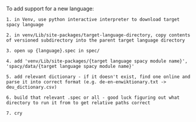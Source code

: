 To add support for a new language:
	
 	1. in Venv, use python interactive interpreter to download target spacy language
	
 	2. in venv/Lib/site-packages/target-language-directory, copy contents of versioned subdirectory into the parent target language directory
	
 	3. open up {language}.spec in spec/
	
 	4. add 'venv/Lib/site-packages/{target language spacy module name}', 'spacy/data/{target language spacy module name}'
	
 	5. add relevant dictionary - if it doesn't exist, find one online and parse it into correct format (e.g. de-en-enwiktionary.txt -> deu_dictionary.csv)

 	6. build that relevant .spec or all - good luck figuring out what directory to run it from to get relative paths correct
 	
  	7. cry

